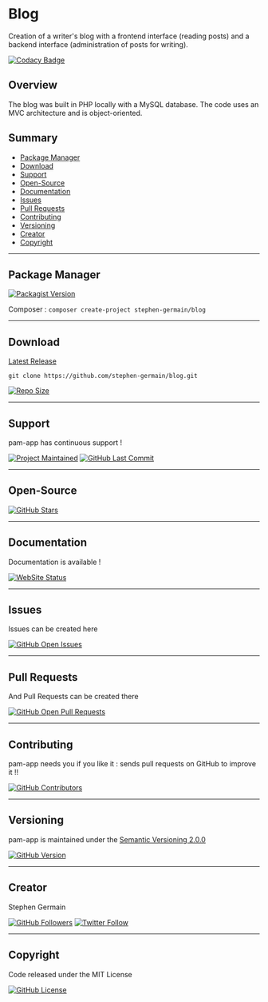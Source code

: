 # Blog

Creation of a writer's blog with a frontend interface (reading posts) and a backend interface (administration of posts for writing).

[![Codacy Badge](https://api.codacy.com/project/badge/Grade/c0bfeb3786774c70846a4c60bae947a3)](https://www.codacy.com/app/stephen-germain/blog?utm_source=github.com&amp;utm_medium=referral&amp;utm_content=stephen-germain/blog&amp;utm_campaign=Badge_Grade)

## Overview

The blog was built in PHP locally with a MySQL database. The code uses an MVC architecture and is object-oriented.

## Summary

-   [Package Manager](#package-manager)  
-   [Download](#download)  
-   [Support](#support)  
-   [Open-Source](#open-source)  
-   [Documentation](#documentation)  
-   [Issues](#issues)  
-   [Pull Requests](#pull-requests)  
-   [Contributing](#contributing)  
-   [Versioning](#versioning)  
-   [Creator](#creator)  
-   [Copyright](#copyright)    

---

## Package Manager

[![Packagist Version](https://img.shields.io/packagist/v/stephen-germain/blog.svg?label=Packagist)](https://packagist.org/packages/stephen-germain/blog)

Composer : `composer create-project stephen-germain/blog`  

---

## Download

[Latest Release](https://github.com/stephen-germain/blog/releases)  

`git clone https://github.com/stephen-germain/blog.git`  
  
[![Repo Size](https://img.shields.io/github/repo-size/stephen-germain/blog.svg?label=Repo+Size)](https://github.com/stephen-germain/blog/tree/master)

---

## Support

pam-app has continuous support !

[![Project Maintained](https://img.shields.io/maintenance/yes/2019.svg?label=Maintained)](https://github.com/stephen-germain/blog)
[![GitHub Last Commit](https://img.shields.io/github/last-commit/stephen-germain/blog.svg?label=Last+Commit)](https://github.com/stephen-germain/blog/commits/master)

---

## Open-Source

[![GitHub Stars](https://img.shields.io/github/stars/stephen-germain/blog.svg?label=GitHub+:+pam-app+|+Stars)](https://github.com/stephen-germain/blog)

---

## Documentation

Documentation is available !

[![WebSite Status](https://img.shields.io/website-up-down-green-red/https/github.com/stephen-germain/blog/wiki.svg?label=Documentation)](https://github.com/stephen-germain/blog/wiki)

---

## Issues

Issues can be created here

[![GitHub Open Issues](https://img.shields.io/github/issues/stephen-germain/blog.svg?label=Issues)](https://github.com/stephen-germain/blog/issues)

---

## Pull Requests

And Pull Requests can be created there

[![GitHub Open Pull Requests](https://img.shields.io/github/issues-pr/stephen-germain/blog.svg?label=Pull+Requests)](https://github.com/stephen-germain/blog/pulls)

---

## Contributing

pam-app needs you if you like it : sends pull requests on GitHub to improve it !!

[![GitHub Contributors](https://img.shields.io/github/contributors/stephen-germain/blog.svg?label=Contributors)](https://github.com/stephen-germain/blog/graphs/contributors)

---

## Versioning

pam-app is maintained under the [Semantic Versioning 2.0.0](https://semver.org)

[![GitHub Version](https://img.shields.io/github/tag/stephen-germain/blog.svg?label=Version)](https://github.com/stephen-germain/blog/blob/master/composer.json)

---

## Creator

Stephen Germain

[![GitHub Followers](https://img.shields.io/github/followers/philippebeck.svg?label=GitHub+:+philippebeck+|+Followers)](https://github.com/philippebeck)
[![Twitter Follow](https://badgen.net/twitter/follow/philippepjbeck)](https://twitter.com/philippepjbeck)

---

## Copyright

Code released under the MIT License

[![GitHub License](https://img.shields.io/github/license/stephen-germain/blog.svg?label=License)](https://github.com/stephen-germain/blog/blob/master/LICENSE)

